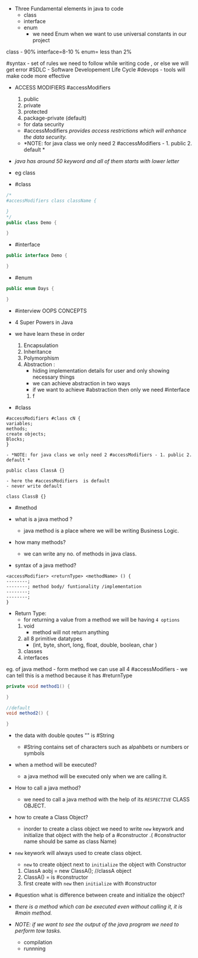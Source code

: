 -  Three Fundamental elements in java to code
	- class
	- interface
	- enum
		- we need Enum when we want to use universal constants in our project 

class - 90% interface=8-10 % enum= less than 2%

#syntax - set of rules we need to follow while writing code , or else we will get error
#SDLC - Software Developement Life Cycle
#devops - tools will make code more effective

- ACCESS MODIFIERS #accessModifiers
	1. public 
	2. private
	3. protected
	4. package-private (default)
	- for data security
	- #accessModifiers  *provides access restrictions which will enhance the data security.*
	- *NOTE: for java class we only need 2 #accessModifiers - 1. public 2. default *

- *java has around 50 keyword and all of them starts with lower letter*
- eg class

- #class
```java
/*
#accessModifiers class className {

}
*/
public class Demo {

}
```
- #interface
```java
public interface Demo {

}
```

- #enum
```java
public enum Days {

}
```

- #interview OOPS CONCEPTS
- 4 Super Powers in Java
- we have learn these in order
	1. Encapsulation
	2. Inheritance
	3. Polymorphism
	4. Abstraction : 
		- hiding implementation details for user and only showing necessary things
		- we can achieve abstraction in two ways
		- if we want to achieve #abstraction then only we need #interface 
		1.  f

- #class 
```
#accessModifiers #class cN {
variables;
methods;
create objects;
Blocks;
}
```

	- *NOTE: for java class we only need 2 #accessModifiers - 1. public 2. default *

```
public class ClassA {}
```

	- here the #accessModifiers  is default
	- never write default

```
class ClassB {}
```

- #method
- what is a java method ?
	- java method is a place where we will be  writing Business Logic.

- how many methods?
	- we can write any no. of methods in java class.

- syntax of a java method?
```
<accessModifier> <returnType> <methodName> () {
--------;
--------; method body/ funtionality /implementation
--------;
--------;
}
```

- Return Type:
	- for returning a value from a method we will be having `4 options`
	1. void
		- method will not return anything 
	2. all 8 primitive datatypes
		- (int, byte, short, long, float, double, boolean, char )
	3. classes
	4. interfaces

eg. of java method
	- form method we can use all 4 #accessModifiers 
	- we can tell this is a method because it has #returnType 
```java
private void method1() {

}

//default
void method2() {

}
```

- the data with double qoutes "" is #String 
	- #String contains set of characters such as alpahbets or numbers or symbols

- when a method will be executed?
	- a java method will be executed only when we are calling it.
- How to call a java method?
	- we need to call a java method with the help of its *`RESPECTIVE`* CLASS OBJECT.

- how to create a Class Object?
	- inorder to create a class object we need to write `new` keywork and initialize that object with the help of a #constructor .( #constructor  name should be same as class Name)
- `new` keywork will always used to create class object.
	- `new` to create object next to `initialize` the object with Constructor
	1. ClassA aobj = new ClassA(); //classA object
	2. ClassA() = is #constructor 
	3. first create with `new` then `initialize` with #constructor 
- #question what is difference between create and initialize the object?
- *there is a method which can be executed even without calling it, it is #main method.*

- *NOTE: if we want to see the output of the java program we need to perform tow tasks.*
	- compilation
	- runnning